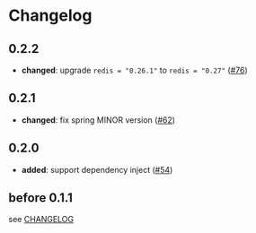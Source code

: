 # Changelog

## 0.2.2

- **changed**: upgrade `redis = "0.26.1"` to `redis = "0.27"` ([#76])

[#76]: https://github.com/spring-rs/spring-rs/pull/76

## 0.2.1

- **changed**: fix spring MINOR version ([#62])

[#62]: https://github.com/spring-rs/spring-rs/pull/62

## 0.2.0

- **added**: support dependency inject ([#54])

[#54]: https://github.com/spring-rs/spring-rs/pull/54

## before 0.1.1

see [CHANGELOG](../CHANGELOG.md)